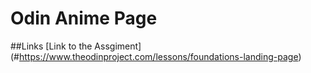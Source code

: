 # Odin Anime Page

##Links
[Link to the Assgiment] (#https://www.theodinproject.com/lessons/foundations-landing-page) 

